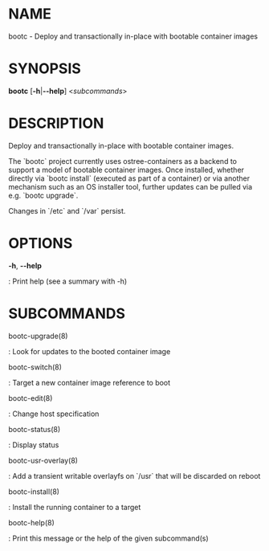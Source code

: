 # NAME

bootc - Deploy and transactionally in-place with bootable container
images

# SYNOPSIS

**bootc** \[**-h**\|**\--help**\] \<*subcommands*\>

# DESCRIPTION

Deploy and transactionally in-place with bootable container images.

The \`bootc\` project currently uses ostree-containers as a backend to
support a model of bootable container images. Once installed, whether
directly via \`bootc install\` (executed as part of a container) or via
another mechanism such as an OS installer tool, further updates can be
pulled via e.g. \`bootc upgrade\`.

Changes in \`/etc\` and \`/var\` persist.

# OPTIONS

**-h**, **\--help**

:   Print help (see a summary with -h)

# SUBCOMMANDS

bootc-upgrade(8)

:   Look for updates to the booted container image

bootc-switch(8)

:   Target a new container image reference to boot

bootc-edit(8)

:   Change host specification

bootc-status(8)

:   Display status

bootc-usr-overlay(8)

:   Add a transient writable overlayfs on \`/usr\` that will be
    discarded on reboot

bootc-install(8)

:   Install the running container to a target

bootc-help(8)

:   Print this message or the help of the given subcommand(s)
